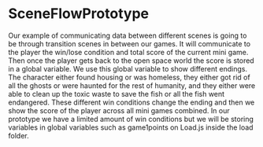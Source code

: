 # SceneFlowPrototype
Our example of communicating data between different scenes is going to be through transition scenes in between our games. It will communicate to the player the win/lose condition and total score of the current mini game. Then once the player gets back to the open space world the score is stored in a global variable. We use this global variable to show different endings. The character either found housing or was homeless, they either got rid of all the ghosts or were haunted for the rest of humanity, and they either were able to clean up the toxic waste to save the fish or all the fish went endangered. These different win conditions change the ending and then we show the score of the player across all mini games combined. 
In our prototype we have a limited amount of win conditions but we will be storing variables in global variables such as game1points on Load.js inside the load folder.
